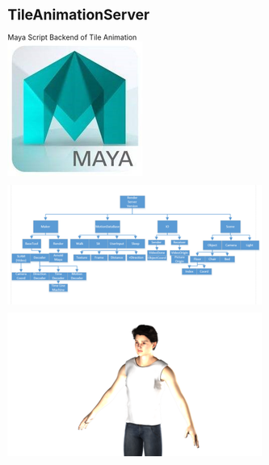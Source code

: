 # TileAnimationServer
 Maya Script Backend of Tile Animation
![image](https://github.com/Kususumu/TileAnimationServer/blob/master/doc/maya.jpg)

![image](https://github.com/Kususumu/TileAnimationServer/blob/master/doc/RenderServer.png)

![image](https://github.com/Kususumu/TileAnimationServer/blob/master/doc/character.png)
